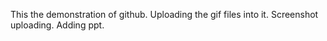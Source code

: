 This the demonstration of github.
Uploading the gif files into it.
Screenshot uploading.
Adding ppt.

